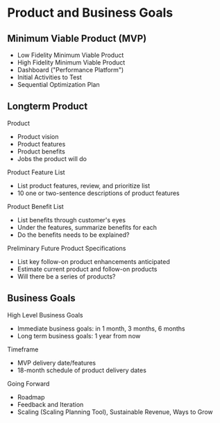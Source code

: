 # Product and Business Goals

## Minimum Viable Product (MVP)

* Low Fidelity Minimum Viable Product
* High Fidelity Minimum Viable Product
* Dashboard ("Performance Platform")
* Initial Activities to Test
* Sequential Optimization Plan

## Longterm Product 

Product
* Product vision
* Product features
* Product benefits
* Jobs the product will do

Product Feature List
* List product features, review, and prioritize list
* 10 one or two-sentence descriptions of product features

Product Benefit List
* List benefits through customer's eyes
* Under the features, summarize benefits for each
* Do the benefits needs to be explained?

Preliminary Future Product Specifications
* List key follow-on product enhancements anticipated
* Estimate current product and follow-on products
* Will there be a series of products? 

## Business Goals

High Level Business Goals
* Immediate business goals: in 1 month, 3 months, 6 months
* Long term business goals: 1 year from now

Timeframe
* MVP delivery date/features
* 18-month schedule of product delivery dates

Going Forward
* Roadmap
* Feedback and Iteration
* Scaling (Scaling Planning Tool), Sustainable Revenue, Ways to Grow
